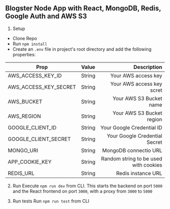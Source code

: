 ## Blogster Node App with React, MongoDB, Redis, Google Auth and AWS S3

1. Setup

- Clone Repo
- Run `npm install`
- Create an `.env` file in project's root directory and add the following properties:

| Prop                  | Value  |                           Description |
| --------------------- | :----: | ------------------------------------: |
| AWS_ACCESS_KEY_ID     | String |                   Your AWS access key |
| AWS_ACCESS_KEY_SECRET | String |             Your AWS access key scret |
| AWS_BUCKET            | String |               Your AWS S3 Bucket name |
| AWS_REGION            | String |             Your AWS S3 Bucket region |
| GOOGLE_CLIENT_ID      | String |             Your Google Credential ID |
| GOOGLE_CLIENT_SECRET  | String |         Your Google Credential Secret |
| MONGO_URI             | String |                 MongoDB connectio URL |
| APP_COOKIE_KEY        | String | Random string to be used with cookies |
| REDIS_URL             | String |                    Redis instance URL |

2. Run
   Execute `npm run dev` from CLI. This starts the backend on port `5000` and the React frontend on port `3000`, with a proxy from `3000` to `5000`

3. Run tests
   Run `npm run test` from CLI
